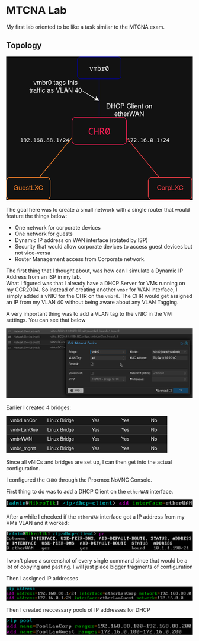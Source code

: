 # MTCNA Lab

My first lab oriented to be like a task similar to the MTCNA exam.

## Topology

![topology](./topology.png)


The goal here was to create a small network with a single router that would feature the things below:
*   One network for corporate devices
*   One network for guests
*   Dynamic IP address on WAN interface (rotated by ISP)
*   Security that would allow corporate devices to access guest devices but not vice-versa
*   Router Management access from Corporate network.


The first thing that I thought about, was how can I simulate a Dynamic IP Address from an ISP in my lab.  
What I figured was that I already have a DHCP Server for VMs running on my CCR2004. 
So instead of creating another `vmbr` for WAN interface, I simply added a vNIC for the CHR on the `vmbr0`. 
The CHR would get assigned an IP from my VLAN 40 without being aware about any VLAN Tagging.  

A very important thing was to add a VLAN tag to the vNIC in the VM settings. You can see that below  

![vlan40tag](./vlan40tag.png)

Earlier I created 4 bridges:   


![vmbrs.png](./vmbrs.png)  

Since all vNICs and bridges are set up, I can then get into the actual configuration.  

I configured the `CHR0` through the Proxmox NoVNC Console.   

First thing to do was to add a DHCP Client on the `etherWAN` interface.

![dhcpclient](./dhcpclient.png)  

After a while I checked if the `etherWAN` interface got a IP address from my VMs VLAN and it worked:  

![dhcpclient1](./dhcpclientip.png)  

I won't place a screenshot of every single command since that would be a lot of copying and pasting. I will just place bigger fragments of configuration  

Then I assigned IP addresses

![ips](./ips.png)

Then I created neccessary pools of IP addresses for DHCP  

![pools](./pools.png)
